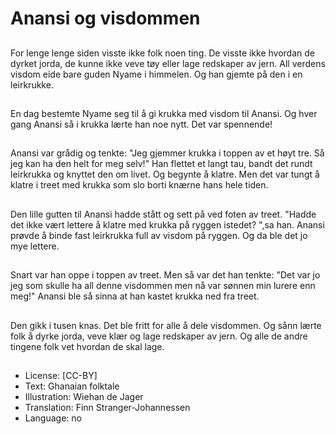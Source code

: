 # Anansi og visdommen

##
For lenge lenge siden visste ikke folk noen ting.  De visste ikke hvordan de dyrket jorda, de kunne ikke veve tøy eller lage redskaper av jern. All verdens visdom eide bare guden Nyame i himmelen.  Og han gjemte på den i en leirkrukke.

##
En dag bestemte Nyame seg til å gi krukka med visdom til Anansi. Og hver gang Anansi så i krukka lærte han noe nytt. Det var spennende!

##
Anansi var grådig og tenkte: "Jeg gjemmer krukka i toppen av et høyt tre. Så jeg kan ha den helt for meg selv!"  Han flettet et langt tau, bandt det rundt leirkrukka og knyttet den om livet. Og begynte å klatre.  Men det var tungt å klatre i treet med krukka som slo borti knærne hans hele tiden.

##
Den lille gutten til Anansi hadde stått og sett på ved foten av treet. "Hadde det ikke vært lettere å klatre med krukka på ryggen istedet? ",sa han.  Anansi prøvde å binde fast leirkrukka full av visdom på ryggen.  Og da ble det jo mye lettere.

##
Snart var han oppe i toppen av treet.  Men så var det han tenkte: "Det var jo jeg som skulle ha all denne visdommen men nå var sønnen min lurere enn meg!"  Anansi ble så sinna at han kastet krukka ned fra treet.

##
Den gikk i tusen knas.  Det ble fritt for alle å dele visdommen.  Og sånn lærte folk å dyrke jorda, veve klær og lage redskaper av jern.  Og alle de andre tingene folk vet hvordan de skal lage.

##
* License: [CC-BY]
* Text: Ghanaian folktale
* Illustration: Wiehan de Jager
* Translation: Finn Stranger-Johannessen
* Language: no
